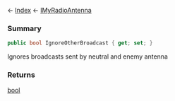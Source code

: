 ← [Index](Api-Index) ← [IMyRadioAntenna](Sandbox.ModAPI.Ingame.IMyRadioAntenna)

### Summary

```csharp
public bool IgnoreOtherBroadcast { get; set; }
```

Ignores broadcasts sent by neutral and enemy antenna

### Returns

[bool](https://docs.microsoft.com/en-us/dotnet/api/system.boolean?view=netframework-4.6)

